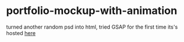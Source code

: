 # portfolio-mockup-with-animation
turned another random psd into html, tried GSAP for the first time
its's hosted <a href="https://animation-try-347244.netlify.app/">here</a>
